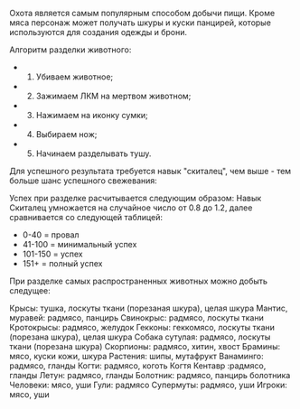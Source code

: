 Охота является самым популярным способом добычи пищи. Кроме мяса персонаж может получать шкуры и куски панцирей, которые используются для создания одежды и брони.

Алгоритм разделки животного:

- 1) Убиваем животное;
- 2) Зажимаем ЛКМ на мертвом животном;
- 3) Нажимаем на иконку сумки;
- 4) Выбираем нож;
- 5) Начинаем разделывать тушу.

Для успешного результата требуется навык "скиталец", чем выше - тем больше шанс успешного свежевания:

Успех при разделке расчитывается следующим образом: Навык Скиталец умножается на случайное число от 0.8 до 1.2, далее сравнивается со следующей таблицей:

  - 0-40 = провал
  - 41-100 = минимальный успех
  - 101-150 = успех
  - 151+ = полный успех
  
При разделке самых распространенных животных можно добыть следущее:

Крысы:  тушка, лоскуты ткани (порезаная шкура), целая шкура
Мантис, муравей: радмясо, панцирь
Свинокрыс: радмясо, лоскуты ткани
Кротокрысы: радмясо, желудок
Гекконы: геккомясо, лоскуты ткани (порезана шкура), целая шкура
Собака сутулая: радмясо, лоскуты ткани (порезана шкура)
Скорпионы: радмясо, хитин, хвост
Брамины: мясо, куски кожи, шкура
Растения: шипы, мутафрукт
Ванаминго: радмясо, гланды
Когти: радмясо, коготь Когтя
Кентавр :радмясо, гланды
Летун: радмясо, гланды
Болотник: радмясо, панцирь болотника
Человеки: мясо, уши
Гули: радмясо
Супермуты: радмясо, уши
Игроки: мясо, уши

